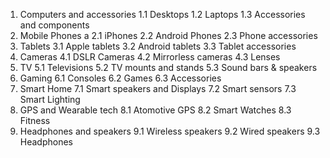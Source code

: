1. Computers and accessories
       1.1  Desktops
       1.2  Laptops
       1.3  Accessories and components
2.  Mobile Phones a
       2.1  iPhones
       2.2  Android Phones
       2.3  Phone accessories
3.  Tablets
       3.1  Apple tablets
       3.2  Android tablets
       3.3  Tablet accessories
4.  Cameras
       4.1  DSLR Cameras
       4.2  Mirrorless cameras
       4.3  Lenses
5.  TV
       5.1  Televisions
       5.2  TV mounts and stands
       5.3  Sound bars & speakers
6.  Gaming
       6.1  Consoles
       6.2  Games
       6.3  Accessories
7.  Smart Home
       7.1  Smart speakers and Displays
       7.2  Smart sensors
       7.3  Smart Lighting
8.  GPS and Wearable tech
       8.1  Atomotive GPS
       8.2  Smart Watches
       8.3  Fitness
9.   Headphones and speakers
       9.1  Wireless speakers
       9.2  Wired speakers
       9.3  Headphones
       